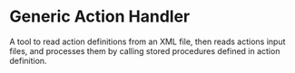 # Generic Action Handler
A tool to read action definitions from an XML file, then reads actions input files, and processes them by calling stored procedures defined in action definition.
